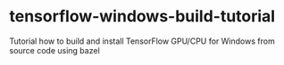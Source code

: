 # tensorflow-windows-build-tutorial
Tutorial how to build and install TensorFlow GPU/CPU for Windows from source code using bazel
